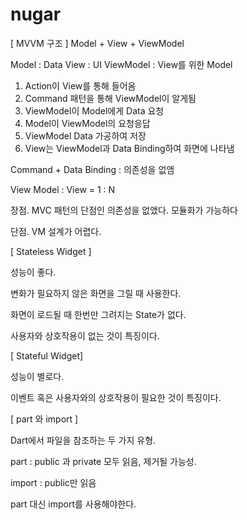 # nugar

[ MVVM 구조 ]
Model + View + ViewModel

Model : Data
View : UI
ViewModel : View를 위한 Model

1. Action이 View를 통해 들어옴
2. Command 패턴을 통해 ViewModel이 알게됨
3. ViewModel이 Model에게 Data 요청
4. Model이 ViewModel의 요청응답
5. ViewModel Data 가공하여 저장
6. View는 ViewModel과 Data Binding하여 화면에 나타냄

Command + Data Binding : 의존성을 없앰

View Model : View = 1 : N

장점. MVC 패턴의 단점인 의존성을 없앴다. 모듈화가 가능하다

단점. VM 설계가 어렵다.

[ Stateless Widget ]

성능이 좋다.

변화가 필요하지 않은 화면을 그릴 때 사용한다.

화면이 로드될 때 한번만 그려지는 State가 없다.

사용자와 상호작용이 없는 것이 특징이다.

[ Stateful Widget]

성능이 별로다.

이벤트 혹은 사용자와의 상호작용이 필요한 것이 특징이다.

[ part 와 import ]

Dart에서 파일을 참조하는 두 가지 유형.

part : public 과 private 모두 읽음, 제거될 가능성.

import : public만 읽음

part 대신 import를 사용해야한다.
